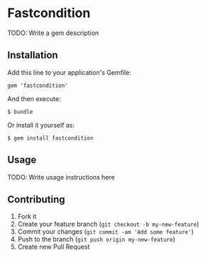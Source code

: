 # Fastcondition

TODO: Write a gem description

## Installation

Add this line to your application's Gemfile:

    gem 'fastcondition'

And then execute:

    $ bundle

Or install it yourself as:

    $ gem install fastcondition

## Usage

TODO: Write usage instructions here

## Contributing

1. Fork it
2. Create your feature branch (`git checkout -b my-new-feature`)
3. Commit your changes (`git commit -am 'Add some feature'`)
4. Push to the branch (`git push origin my-new-feature`)
5. Create new Pull Request
